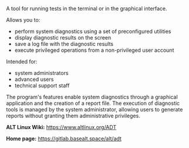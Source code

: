 A tool for running tests in the terminal or in the graphical interface.

Allows you to:

* perform system diagnostics using a set of preconfigured utilities
* display diagnostic results on the screen
* save a log file with the diagnostic results
* execute privileged operations from a non-privileged user account

Intended for:

* system administrators
* advanced users
* technical support staff

The program's features enable system diagnostics through a graphical application and the creation of a report file.
The execution of diagnostic tools is managed by the system administrator, allowing users to generate reports without granting them administrative privileges.

**ALT Linux Wiki:** <https://www.altlinux.org/ADT>

**Home page:** <https://gitlab.basealt.space/alt/adt>
